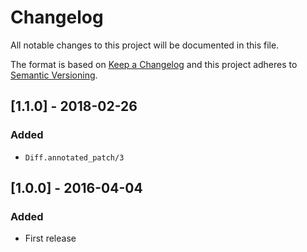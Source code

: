 # Changelog

All notable changes to this project will be documented in this file.

The format is based on [Keep a Changelog](http://keepachangelog.com/en/1.0.0/)
and this project adheres to [Semantic Versioning](http://semver.org/spec/v2.0.0.html).

## [1.1.0] - 2018-02-26

### Added

* `Diff.annotated_patch/3`

## [1.0.0] - 2016-04-04

### Added

* First release
